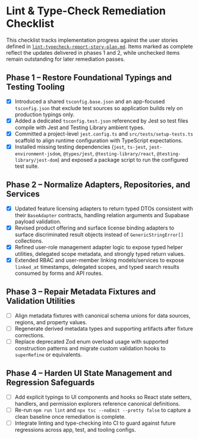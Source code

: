 # Lint & Type-Check Remediation Checklist

This checklist tracks implementation progress against the user stories defined in [`lint-typecheck-report-story-plan.md`](./lint-typecheck-report-story-plan.md). Items marked as complete reflect the updates delivered in phases 1 and 2, while unchecked items remain outstanding for later remediation passes.

## Phase 1 – Restore Foundational Typings and Testing Tooling

- [x] Introduced a shared `tsconfig.base.json` and an app-focused `tsconfig.json` that exclude test sources so application builds rely on production typings only.
- [x] Added a dedicated `tsconfig.test.json` referenced by Jest so test files compile with Jest and Testing Library ambient types.
- [x] Committed a project-level `jest.config.ts` and `src/tests/setup-tests.ts` scaffold to align runtime configuration with TypeScript expectations.
- [x] Installed missing testing dependencies (`jest`, `ts-jest`, `jest-environment-jsdom`, `@types/jest`, `@testing-library/react`, `@testing-library/jest-dom`) and exposed a package script to run the configured test suite.

## Phase 2 – Normalize Adapters, Repositories, and Services

- [x] Updated feature licensing adapters to return typed DTOs consistent with their `BaseAdapter` contracts, handling relation arguments and Supabase payload validation.
- [x] Revised product offering and surface license binding adapters to surface discriminated result objects instead of `GenericStringError[]` collections.
- [x] Refined user-role management adapter logic to expose typed helper utilities, delegated scope metadata, and strongly typed return values.
- [x] Extended RBAC and user-member linking models/services to expose `linked_at` timestamps, delegated scopes, and typed search results consumed by forms and API routes.

## Phase 3 – Repair Metadata Fixtures and Validation Utilities

- [ ] Align metadata fixtures with canonical schema unions for data sources, regions, and property values.
- [ ] Regenerate derived metadata types and supporting artifacts after fixture corrections.
- [ ] Replace deprecated Zod enum overload usage with supported construction patterns and migrate custom validation hooks to `superRefine` or equivalents.

## Phase 4 – Harden UI State Management and Regression Safeguards

- [ ] Add explicit typings to UI components and hooks so React state setters, handlers, and permission explorers reference canonical definitions.
- [ ] Re-run `npm run lint` and `npx tsc --noEmit --pretty false` to capture a clean baseline once remediation is complete.
- [ ] Integrate linting and type-checking into CI to guard against future regressions across app, test, and tooling configs.
